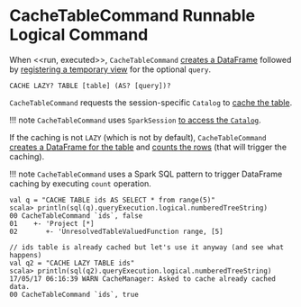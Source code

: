 # CacheTableCommand Runnable Logical Command

When <<run, executed>>, `CacheTableCommand` [creates a DataFrame](../Dataset.md#ofRows) followed by [registering a temporary view](../spark-sql-dataset-operators.md#createTempView) for the optional `query`.

```text
CACHE LAZY? TABLE [table] (AS? [query])?
```

`CacheTableCommand` requests the session-specific `Catalog` to [cache the table](../Catalog.md#cacheTable).

!!! note
    `CacheTableCommand` uses `SparkSession` [to access the `Catalog`](../SparkSession.md#catalog).

If the caching is not `LAZY` (which is not by default), `CacheTableCommand` [creates a DataFrame for the table](../SparkSession.md#table) and [counts the rows](../spark-sql-dataset-operators.md#count) (that will trigger the caching).

!!! note
    `CacheTableCommand` uses a Spark SQL pattern to trigger DataFrame caching by executing `count` operation.

```text
val q = "CACHE TABLE ids AS SELECT * from range(5)"
scala> println(sql(q).queryExecution.logical.numberedTreeString)
00 CacheTableCommand `ids`, false
01    +- 'Project [*]
02       +- 'UnresolvedTableValuedFunction range, [5]

// ids table is already cached but let's use it anyway (and see what happens)
val q2 = "CACHE LAZY TABLE ids"
scala> println(sql(q2).queryExecution.logical.numberedTreeString)
17/05/17 06:16:39 WARN CacheManager: Asked to cache already cached data.
00 CacheTableCommand `ids`, true
```
